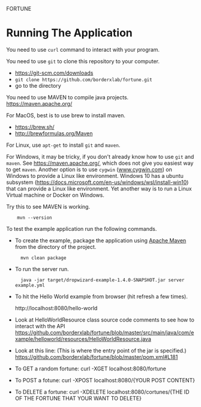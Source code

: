 FORTUNE

# Running The Application

You need to use `curl` command to interact with your program.

You need to use `git` to clone this repository to your computer.
* https://git-scm.com/downloads
* `git clone https://github.com/borderxlab/fortune.git`
* go to the directory

You need to use MAVEN to compile java projects. https://maven.apache.org/

For MacOS, best is to use brew to install maven.
* https://brew.sh/
* http://brewformulas.org/Maven

For Linux, use `apt-get` to install `git` and `maven`.

For Windows, it may be tricky, if you don't already know how to use `git` and `maven`. See https://maven.apache.org/, which does not give you easiest way to get `maven`. Another option is to use `cygwin` (www.cygwin.com) on Windows to provide a Linux like environment. Windows 10 has a ubuntu subsystem (https://docs.microsoft.com/en-us/windows/wsl/install-win10) that can provide a Linux like environment. Yet another way is to run a Linux Virtual machine or Docker on Windows.

Try this to see MAVEN is working.

        mvn --version

To test the example application run the following commands.

* To create the example, package the application using [Apache Maven](https://maven.apache.org/) from the directory of the project.

        mvn clean package

* To run the server run.

        java -jar target/dropwizard-example-1.4.0-SNAPSHOT.jar server example.yml

* To hit the Hello World example from browser (hit refresh a few times).

	http://localhost:8080/hello-world

* Look at HelloWorldResource class source code comments to see how to interact with the API
        https://github.com/borderxlab/fortune/blob/master/src/main/java/com/example/helloworld/resources/HelloWorldResource.java

* Look at this line: (This is where the entry point of the jar is specified.)
        https://github.com/borderxlab/fortune/blob/master/pom.xml#L181

* To GET a random fortune:
	curl -XGET localhost:8080/fortune
	
* To POST a fotune:
	curl -XPOST localhost:8080/{YOUR POST CONTENT}
	
* To DELETE a fortune:
	curl -XDELETE localhost:8080/cortunes/{THE ID OF THE FORTUNE THAT YOUR WANT TO DELETE}
